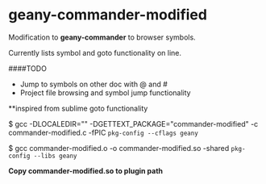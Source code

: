 geany-commander-modified
======================

Modification to **geany-commander** to browser symbols.

Currently lists symbol and goto functionality on line.

####TODO
 - Jump to symbols on other doc with @ and #
 - Project file browsing and symbol jump functionality

  **inspired from sublime goto functionality
 

$ gcc -DLOCALEDIR=\"\" -DGETTEXT_PACKAGE=\"commander-modified\" -c commander-modified.c -fPIC `pkg-config --cflags geany`

$ gcc commander-modified.o -o commander-modified.so -shared `pkg-config --libs geany`


**Copy commander-modified.so to plugin path**
